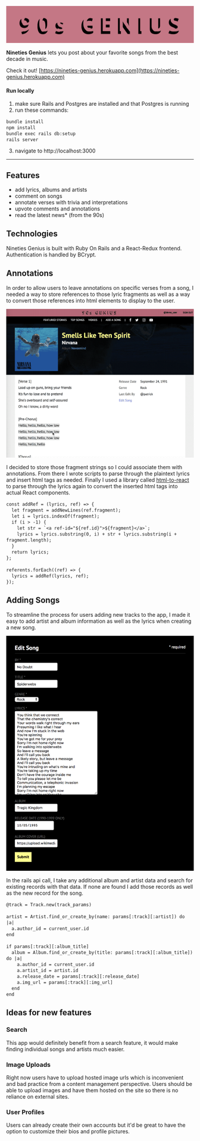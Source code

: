 <p align="center">
  <img src="./mockups/logo.png" alt="90s Genius">
</p>

**Nineties Genius** lets you post about your favorite songs from the best decade in music.

Check it out! [https://nineties-genius.herokuapp.com](https://nineties-genius.herokuapp.com)

#### Run locally
1. make sure Rails and Postgres are installed and that Postgres is running
2. run these commands:
```
bundle install
npm install
bundle exec rails db:setup
rails server
```
3. navigate to http://localhost:3000

***

## Features
* add lyrics, albums and artists
* comment on songs
* annotate verses with trivia and interpretations
* upvote comments and annotations
* read the latest news* (from the 90s)

## Technologies
Nineties Genius is built with Ruby On Rails and a React-Redux frontend. Authentication is handled by BCrypt.

## Annotations
In order to allow users to leave annotations on specific verses from a song, I needed a way to store references to those lyric fragments as well as a way to convert those references into html elements to display to the user.

<p align="center">
  <img src="./mockups/annotation.gif" alt="annotation demo">
</p>

I decided to store those fragment strings so I could associate them with annotations. From there I wrote scripts to parse through the plaintext lyrics and insert html tags as needed. Finally I used a library called [html-to-react](https://github.com/aknuds1/html-to-react) to parse through the lyrics again to convert the inserted html tags into actual React components.

```
const addRef = (lyrics, ref) => {
  let fragment = addNewLines(ref.fragment);
  let i = lyrics.indexOf(fragment);
  if (i > -1) {
    let str = `<a ref-id="${ref.id}">${fragment}</a>`;
    lyrics = lyrics.substring(0, i) + str + lyrics.substring(i + fragment.length);
  }
  return lyrics;
};

referents.forEach((ref) => {
  lyrics = addRef(lyrics, ref);
});
```

## Adding Songs
To streamline the process for users adding new tracks to the app, I made it easy to add artist and album information as well as the lyrics when creating a new song.

<p align="center">
  <img src="./mockups/new_track.png" alt="annotation demo">
</p>

In the rails api call, I take any additional album and artist data and search for existing records with that data. If none are found I add those records as well as the new record for the song.

```
@track = Track.new(track_params)

artist = Artist.find_or_create_by(name: params[:track][:artist]) do |a|
  a.author_id = current_user.id
end

if params[:track][:album_title]
  album = Album.find_or_create_by(title: params[:track][:album_title]) do |a|
    a.author_id = current_user.id
    a.artist_id = artist.id
    a.release_date = params[:track][:release_date]
    a.img_url = params[:track][:img_url]
  end
end
```

## Ideas for new features
### Search
This app would definitely benefit from a search feature, it would make finding individual songs and artists much easier.

### Image Uploads
Right now users have to upload hosted image urls which is inconvenient and bad practice from a content management perspective. Users should be able to upload images and have them hosted on the site so there is no reliance on external sites.

### User Profiles
Users can already create their own accounts but it'd be great to have the option to customize their bios and profile pictures.
